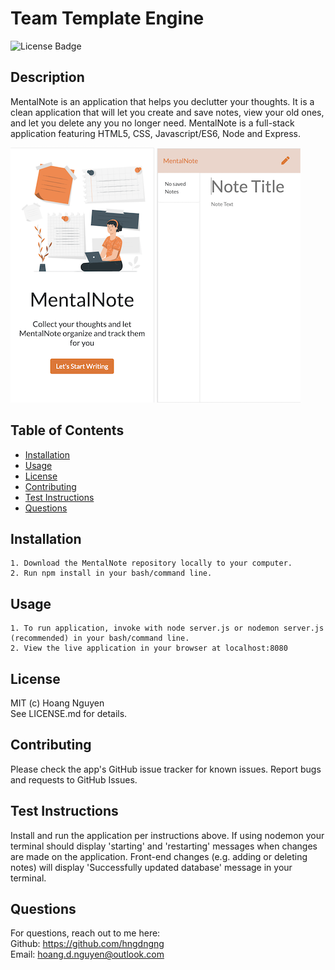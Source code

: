   # Team Template Engine 
  ![License Badge](https://img.shields.io/badge/License-MIT-Green)
  
  ## Description 
  MentalNote is an application that helps you declutter your thoughts. It is a clean application that will let you create and save notes, view your old ones, and let you delete any you no longer need. MentalNote is a full-stack application featuring HTML5, CSS, Javascript/ES6, Node and Express.

  ![Image of application home page](./public/assets/home.png) ![Image of application note page](./public/assets/notes.png)  

  ## Table of Contents
  * [Installation](#installation)
  * [Usage](#usage)
  * [License](#license)
  * [Contributing](#contributing)
  * [Test Instructions](#test-instructions)
  * [Questions](#questions)

  ## Installation
    
    1. Download the MentalNote repository locally to your computer.   
    2. Run npm install in your bash/command line.

  ## Usage
      
    1. To run application, invoke with node server.js or nodemon server.js (recommended) in your bash/command line. 
    2. View the live application in your browser at localhost:8080

  ## License
  MIT (c) Hoang Nguyen   
  See LICENSE.md for details.

  ## Contributing
  Please check the app's GitHub issue tracker for known issues. Report bugs and requests to GitHub Issues.

  ## Test Instructions
  Install and run the application per instructions above. If using nodemon your terminal should display 'starting' and 'restarting' messages when changes are made on the application. Front-end changes (e.g. adding or deleting notes) will display 'Successfully updated database' message in your terminal.

  ## Questions
  For questions, reach out to me here:  
  Github: https://github.com/hngdngng  
  Email: [hoang.d.nguyen@outlook.com](mailto:hoang.d.nguyen@outlook.com)
  